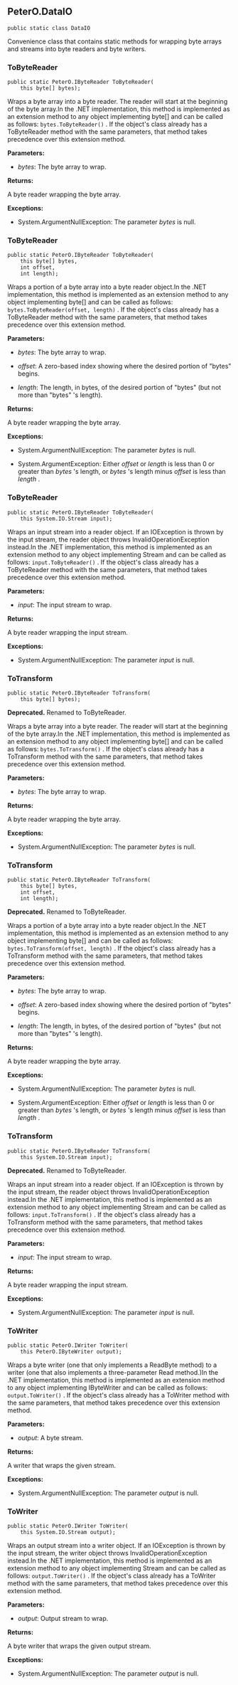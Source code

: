 ## PeterO.DataIO

    public static class DataIO

Convenience class that contains static methods for wrapping byte arrays and streams into byte readers and byte writers.

### ToByteReader

    public static PeterO.IByteReader ToByteReader(
        this byte[] bytes);

Wraps a byte array into a byte reader. The reader will start at the beginning of the byte array.In the .NET implementation, this method is implemented as an extension method to any object implementing byte[] and can be called as follows:  `bytes.ToByteReader()` . If the object's class already has a ToByteReader method with the same parameters, that method takes precedence over this extension method.

<b>Parameters:</b>

 * <i>bytes</i>: The byte array to wrap.

<b>Returns:</b>

A byte reader wrapping the byte array.

<b>Exceptions:</b>

 * System.ArgumentNullException:
The parameter  <i>bytes</i>
 is null.

### ToByteReader

    public static PeterO.IByteReader ToByteReader(
        this byte[] bytes,
        int offset,
        int length);

Wraps a portion of a byte array into a byte reader object.In the .NET implementation, this method is implemented as an extension method to any object implementing byte[] and can be called as follows:  `bytes.ToByteReader(offset, length)` . If the object's class already has a ToByteReader method with the same parameters, that method takes precedence over this extension method.

<b>Parameters:</b>

 * <i>bytes</i>: The byte array to wrap.

 * <i>offset</i>: A zero-based index showing where the desired portion of "bytes" begins.

 * <i>length</i>: The length, in bytes, of the desired portion of "bytes" (but not more than "bytes" 's length).

<b>Returns:</b>

A byte reader wrapping the byte array.

<b>Exceptions:</b>

 * System.ArgumentNullException:
The parameter  <i>bytes</i>
 is null.

 * System.ArgumentException:
Either  <i>offset</i>
 or  <i>length</i>
 is less than 0 or greater than  <i>bytes</i>
 's length, or  <i>bytes</i>
 's length minus  <i>offset</i>
 is less than  <i>length</i>
.

### ToByteReader

    public static PeterO.IByteReader ToByteReader(
        this System.IO.Stream input);

Wraps an input stream into a reader object. If an IOException is thrown by the input stream, the reader object throws InvalidOperationException instead.In the .NET implementation, this method is implemented as an extension method to any object implementing Stream and can be called as follows:  `input.ToByteReader()` . If the object's class already has a ToByteReader method with the same parameters, that method takes precedence over this extension method.

<b>Parameters:</b>

 * <i>input</i>: The input stream to wrap.

<b>Returns:</b>

A byte reader wrapping the input stream.

<b>Exceptions:</b>

 * System.ArgumentNullException:
The parameter  <i>input</i>
 is null.

### ToTransform

    public static PeterO.IByteReader ToTransform(
        this byte[] bytes);

<b>Deprecated.</b> Renamed to ToByteReader.

Wraps a byte array into a byte reader. The reader will start at the beginning of the byte array.In the .NET implementation, this method is implemented as an extension method to any object implementing byte[] and can be called as follows:  `bytes.ToTransform()` . If the object's class already has a ToTransform method with the same parameters, that method takes precedence over this extension method.

<b>Parameters:</b>

 * <i>bytes</i>: The byte array to wrap.

<b>Returns:</b>

A byte reader wrapping the byte array.

<b>Exceptions:</b>

 * System.ArgumentNullException:
The parameter  <i>bytes</i>
 is null.

### ToTransform

    public static PeterO.IByteReader ToTransform(
        this byte[] bytes,
        int offset,
        int length);

<b>Deprecated.</b> Renamed to ToByteReader.

Wraps a portion of a byte array into a byte reader object.In the .NET implementation, this method is implemented as an extension method to any object implementing byte[] and can be called as follows:  `bytes.ToTransform(offset, length)` . If the object's class already has a ToTransform method with the same parameters, that method takes precedence over this extension method.

<b>Parameters:</b>

 * <i>bytes</i>: The byte array to wrap.

 * <i>offset</i>: A zero-based index showing where the desired portion of "bytes" begins.

 * <i>length</i>: The length, in bytes, of the desired portion of "bytes" (but not more than "bytes" 's length).

<b>Returns:</b>

A byte reader wrapping the byte array.

<b>Exceptions:</b>

 * System.ArgumentNullException:
The parameter  <i>bytes</i>
 is null.

 * System.ArgumentException:
Either  <i>offset</i>
 or  <i>length</i>
 is less than 0 or greater than  <i>bytes</i>
 's length, or  <i>bytes</i>
 's length minus  <i>offset</i>
 is less than  <i>length</i>
.

### ToTransform

    public static PeterO.IByteReader ToTransform(
        this System.IO.Stream input);

<b>Deprecated.</b> Renamed to ToByteReader.

Wraps an input stream into a reader object. If an IOException is thrown by the input stream, the reader object throws InvalidOperationException instead.In the .NET implementation, this method is implemented as an extension method to any object implementing Stream and can be called as follows:  `input.ToTransform()` . If the object's class already has a ToTransform method with the same parameters, that method takes precedence over this extension method.

<b>Parameters:</b>

 * <i>input</i>: The input stream to wrap.

<b>Returns:</b>

A byte reader wrapping the input stream.

<b>Exceptions:</b>

 * System.ArgumentNullException:
The parameter  <i>input</i>
 is null.

### ToWriter

    public static PeterO.IWriter ToWriter(
        this PeterO.IByteWriter output);

Wraps a byte writer (one that only implements a ReadByte method) to a writer (one that also implements a three-parameter Read method.)In the .NET implementation, this method is implemented as an extension method to any object implementing IByteWriter and can be called as follows:  `output.ToWriter()` . If the object's class already has a ToWriter method with the same parameters, that method takes precedence over this extension method.

<b>Parameters:</b>

 * <i>output</i>: A byte stream.

<b>Returns:</b>

A writer that wraps the given stream.

<b>Exceptions:</b>

 * System.ArgumentNullException:
The parameter  <i>output</i>
 is null.

### ToWriter

    public static PeterO.IWriter ToWriter(
        this System.IO.Stream output);

Wraps an output stream into a writer object. If an IOException is thrown by the input stream, the writer object throws InvalidOperationException instead.In the .NET implementation, this method is implemented as an extension method to any object implementing Stream and can be called as follows:  `output.ToWriter()` . If the object's class already has a ToWriter method with the same parameters, that method takes precedence over this extension method.

<b>Parameters:</b>

 * <i>output</i>: Output stream to wrap.

<b>Returns:</b>

A byte writer that wraps the given output stream.

<b>Exceptions:</b>

 * System.ArgumentNullException:
The parameter  <i>output</i>
 is null.
